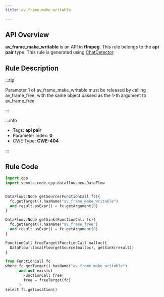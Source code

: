 ```yaml
---
title: av_frame_make_writable

---
```



## API Overview
**av_frame_make_writable** is an API in **ffmpeg**. This rule belongs to the **api pair** type. This rule is generated using [ChatDetector](../../tools/ChatDetector).
## Rule Description

:::tip

Parameter 1 of av_frame_make_writable must be released by calling av_frame_free, with the same object passed as the 1-th argument to av_frame_free

:::

:::info

- Tags: **api pair**
- Parameter Index: **0**
- CWE Type: **CWE-404**

:::

## Rule Code
```python
import cpp
import semmle.code.cpp.dataflow.new.DataFlow


DataFlow::Node getSource(FunctionCall fc){
  fc.getTarget().hasName("av_frame_make_writable")
  and result.asExpr() = fc.getArgument(0)
}

DataFlow::Node getSink(FunctionCall fc){
  fc.getTarget().hasName("av_frame_free")
  and result.asExpr() = fc.getArgument(0)
}

FunctionCall freeTarget(FunctionCall malloc){
  DataFlow::localFlow(getSource(malloc), getSink(result))
}

from FunctionCall fc
where fc.getTarget().hasName("av_frame_make_writable")
      and not exists(
        FunctionCall free| 
        free = freeTarget(fc)
      )
select fc.getLocation()
```